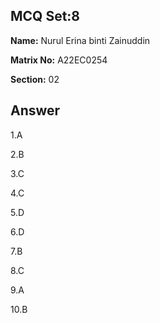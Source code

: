 ## MCQ Set:8

**Name:** Nurul Erina binti Zainuddin

**Matrix No:** A22EC0254

**Section:** 02

## Answer
1.A

2.B

3.C

4.C

5.D

6.D

7.B

8.C

9.A

10.B

